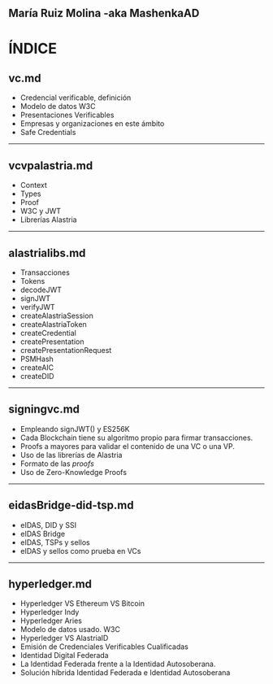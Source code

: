 ## María Ruiz Molina -aka MashenkaAD
# ÍNDICE #

## vc.md

- Credencial verificable, definición
- Modelo de datos W3C
- Presentaciones Verificables
- Empresas y organizaciones en este ámbito
- Safe Credentials

---------------
## vcvpalastria.md
- Context
- Types
- Proof
- W3C y JWT
- Librerías Alastria


---------------
## alastrialibs.md
- Transacciones
- Tokens
- decodeJWT
- signJWT
- verifyJWT
- createAlastriaSession
- createAlastriaToken
- createCredential
- createPresentation
- createPresentationRequest
- PSMHash
- createAIC
- createDID


---------------
## signingvc.md
- Empleando signJWT() y ES256K
- Cada Blockchain tiene su algoritmo propio para firmar transacciones.
- Proofs a mayores para validar el contenido de una VC o una VP.
- Uso de las librerías de Alastria
- Formato de las _proofs_
- Uso de Zero-Knowledge Proofs



-----------
## eidasBridge-did-tsp.md
- eIDAS, DID y SSI
- eIDAS Bridge
- eIDAS, TSPs y sellos
- eIDAS y sellos como prueba en VCs



-------
## hyperledger.md
- Hyperledger VS Ethereum VS Bitcoin
- Hyperledger Indy
- Hyperledger Aries
- Modelo de datos usado. W3C
- Hyperledger VS AlastriaID
- Emisión de Credenciales Verificables Cualificadas
- Identidad Digital Federada
- La Identidad Federada frente a la Identidad Autosoberana.
- Solución híbrida Identidad Federada e Identidad Autosoberana
